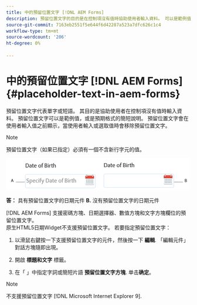 ```yaml
---
title: 中的預留位置文字 [!DNL AEM Forms]
description: 預留位置文字的目的是在控制項沒有值時協助使用者輸入資料。 可以是範例值，或是預期格式的簡短說明。
source-git-commit: 7163eb2551f5e644f6d42287a523a7dfc626c1c4
workflow-type: tm+mt
source-wordcount: '206'
ht-degree: 0%

---
```



# 中的預留位置文字 [!DNL AEM Forms] {#placeholder-text-in-aem-forms}

預留位置文字代表單字或短語。 其目的是協助使用者在控制項沒有值時輸入資料。 預留位置文字可以是範例值，或是預期格式的簡短說明。 預留位置文字會在使用者輸入值之前顯示，當使用者輸入或選取值時會移除預留位置文字。

>[!NOTE]
>
>預留位置文字（如果已指定）必須有一個不含新行字元的值。

![包含和不包含預留位置文字的日期元件](assets/dat-picker-place-holder-text.png)

**答：** 具有預留位置文字的日期元件 **B.** 沒有預留位置文字的日期元件

[!DNL AEM Forms] 支援密碼方塊、日期選擇器、數值方塊和文字方塊欄位的預留位置文字。\
原生HTML5日期Widget不支援預留位置文字。 若要指定預留位置文字：

1. 以滑鼠右鍵按一下支援預留位置文字的元件，然後按一下 **編輯**. 「編輯元件」對話方塊隨即出現。

1. 開啟 **標題和文字** 標籤。
1. 在「 」中指定字詞或簡短片語 **預留位置文字方塊**. 单击&#x200B;**确定**。

>[!NOTE]
>
>不支援預留位置文字 [!DNL Microsoft Internet Explorer 9].

